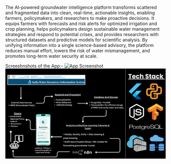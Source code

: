 The AI-powered groundwater intelligence platform transforms scattered and fragmented data into clean, real-time, actionable insights, enabling farmers, policymakers, and researchers to make proactive decisions. It equips farmers with forecasts and risk alerts for optimized irrigation and crop planning, helps policymakers design sustainable water management strategies and respond to potential crises, and provides researchers with structured datasets and predictive models for scientific analysis. By unifying information into a single science-based advisory, the platform reduces manual effort, lowers the risk of water mismanagement, and promotes long-term water security at scale.


Screeshnshots of the App:-
![App Screenshot](./assets/Screenshots%20of%20the%20App/App%20ss.jpg.png)
![Tech Stack](./assets/Screenshots%20of%20the%20App/Tech%20Stack.jpg)
